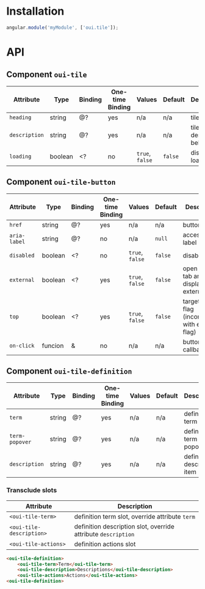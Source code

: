# Installation

```js
angular.module('myModule', ['oui.tile']);
```

# API

## Component `oui-tile`

| Attribute         | Type      | Binding   | One-time Binding  | Values            | Default   | Description
| ----              | ----      | ----      | ----              | ----              | ----      | ----
| `heading`         | string    | @?        | yes               | n/a               | n/a       | tile title
| `description`     | string    | @?        | yes               | n/a               | n/a       | tile description behind title
| `loading`         | boolean   | <?        | no                | `true`, `false`   | `false`   | display loader flag

## Component `oui-tile-button`

| Attribute         | Type      | Binding   | One-time Binding  | Values            | Default   | Description
| ----              | ----      | ----      | ----              | ----              | ----      | ----
| `href`            | string    | @?        | yes               | n/a               | n/a       | button link url
| `aria-label`      | string    | @?        | no                | n/a               | `null`    | accessibility label
| `disabled`        | boolean   | <?        | no                | `true`, `false`   | `false`   | disabled flag
| `external`        | boolean   | <?        | yes               | `true`, `false`   | `false`   | open in new tab and display external icon
| `top`             | boolean   | <?        | yes               | `true`, `false`   | `false`   | target top flag (incompatible with external flag)
| `on-click`        | funcion   | &         | no                | n/a               | n/a       | button action callback

## Component `oui-tile-definition`

| Attribute         | Type     | Binding    | One-time Binding  | Values            | Default   | Description
| ----              | ----     | ----       | ----              | ----              | ----      | ----
| `term`            | string   | @?         | yes               | n/a               | n/a       | definition term item
| `term-popover`    | string   | @?         | yes               | n/a               | n/a       | definition term item popover
| `description`     | string   | @?         | yes               | n/a               | n/a       | definition description item

### Transclude slots

| Attribute                   | Description
| ----                        | ----
| `<oui-tile-term>`          | definition term slot, override attribute `term`
| `<oui-tile-description>`   | definition description slot, override attribute `description`
| `<oui-tile-actions>`       | definition actions slot

```html
<oui-tile-definition>
    <oui-tile-term>Term</oui-tile-term>
    <oui-tile-description>Descriptions</oui-tile-description>
    <oui-tile-actions>Actions</oui-tile-actions>
<oui-tile-definition>
```
